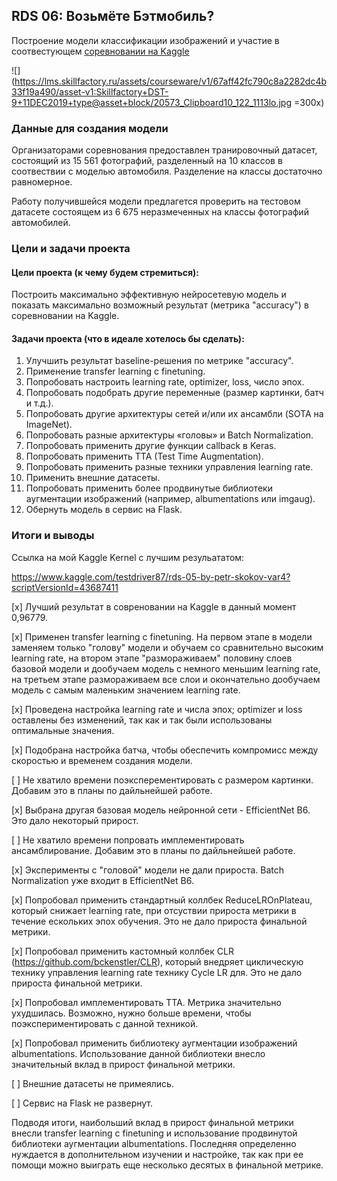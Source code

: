 ## RDS 06: Возьмёте Бэтмобиль?

Построение модели классификации изображений и участие в соотвестующем [соревновании на Kaggle](https://www.kaggle.com/c/sf-dst-car-price-prediction-part2/ "соревновании на Kaggle")

![](https://lms.skillfactory.ru/assets/courseware/v1/67aff42fc790c8a2282dc4b33f19a490/asset-v1:Skillfactory+DST-9+11DEC2019+type@asset+block/20573_Clipboard10_122_1113lo.jpg =300x)

### Данные для создания модели

Организаторами соревнования предоставлен транировочный датасет, состоящий из 15 561 фотографий, разделенный на 10 классов в соотвествии с моделью автомобиля. Разделение на классы достаточно равномерное.

Работу получившейся модели предлагется проверить на тестовом датасете состоящем из 6 675 неразмеченных на классы фотографий автомобилей.

### Цели и задачи проекта

#### Цели проекта (к чему будем стремиться): 
Построить максимально эффективную нейросетевую модель и показать максимально возможный результат (метрика "accuracy") в соревновании на Kaggle.

#### Задачи проекта (что в идеале хотелось бы сделать):
1. Улучшить результат baseline-решения по метрике "accuracy".
2. Применение transfer learning с finetuning.
3. Попробовать настроить learning rate, optimizer, loss, число эпох.
4. Попробовать подобрать другие переменные (размер картинки, батч и т.д.).
5. Попробовать другие архитектуры сетей и/или их ансамбли (SOTA на ImageNet).
6. Попробовать разные архитектуры «головы» и Batch Normalization.
7. Попробовать применить другие функции callback в Keras.
8. Попробовать применить TTA (Test Time Augmentation).
9. Попробовать применить разные техники управления learning rate.
10. Применить внешние датасеты.
11. Попробовать применить более продвинутые библиотеки аугментации изображений (например, albumentations или imgaug).
12. Обернуть модель в сервис на Flask.

### Итоги и выводы

Сcылка на мой Kaggle Kernel c лучшим резульататом:

https://www.kaggle.com/testdriver87/rds-05-by-petr-skokov-var4?scriptVersionId=43687411

[x] Лучший результат в совреновании на Kaggle в данный момент 0,96779.

[х]  Применен transfer learning с finetuning. На первом этапе в модели заменяем только "голову" модели и обучаем со сравнительно высоким learning rate, на втором этапе "размораживаем" половину слоев базовой модели и дообучаем модель с немного меньшим learning rate, на третьем этапе размораживаем все слои и окончательно дообучаем модель с самым маленьким значением learning rate.

[х] Проведена настройка learning rate и числа эпох; optimizer и loss оставлены без изменений, так как и так были использованы оптимальные значения.

[х] Подобрана настройка батча, чтобы обеспечить компромисс между скоростью и временем создания модели.

[ ] Не хватило времени поэксперементировать с размером картинки. Добавим это в планы по дайльнейшей работе.

[х] Выбрана другая базовая модель нейронной сети - EfficientNet B6. Это дало некоторый прирост.

[ ] Не хватило времени попровать имплементировать ансамблирование. Добавим это в планы по дайльнейшей работе.

[х] Эксперименты с "головой" модели не дали прироста. Batch Normalization уже входит в EfficientNet B6.

[х] Попробовал применить стандартный коллбек ReduceLROnPlateau, который снижает learning rate, при отсуствии прироста метрики в течение ескольких эпох обучения. Это не дало прироста финальной метрики.

[х] Попробовал применить кастомный коллбек CLR (https://github.com/bckenstler/CLR), который внедряет циклическую технику управления learning rate технику Cycle LR для. Это не дало прироста финальной метрики.

[х] Попробовал имплементировать TTA. Метрика значительно ухудшилась. Возможно, нужно больше времени, чтобы поэкспериментировать с данной техникой.

[х] Попробовал применить библиотеку аугментации изображений albumentations. Использование данной библиотеки внесло значительный вклад в прирост финальной метрики.

[ ] Внешние датасеты не примеялись.

[ ] Сервис на Flask не развернут.

Подводя итоги, наибольший вклад в прирост финальной метрики внесли transfer learning с finetuning и использование продвинутой библиотеки аугментации albumentations. Последняя определенно нуждается в дополнительном изучении и настройке, так как при ее помощи можно выиграть еще несколько десятых в финальной метрике.
 

